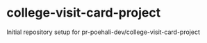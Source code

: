 # college-visit-card-project

Initial repository setup for pr-poehali-dev/college-visit-card-project